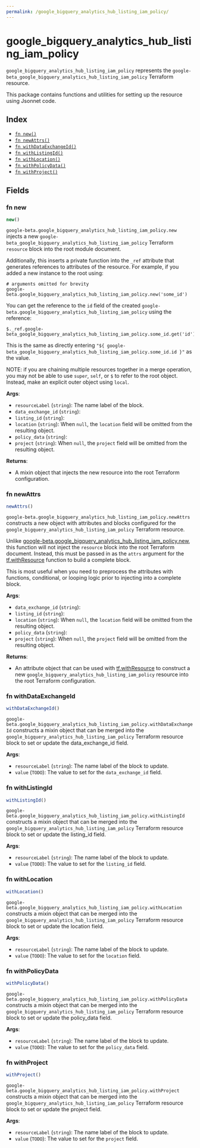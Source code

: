 ```yaml
---
permalink: /google_bigquery_analytics_hub_listing_iam_policy/
---
```


# google_bigquery_analytics_hub_listing_iam_policy

`google_bigquery_analytics_hub_listing_iam_policy` represents the `google-beta_google_bigquery_analytics_hub_listing_iam_policy` Terraform resource.



This package contains functions and utilities for setting up the resource using Jsonnet code.


## Index

* [`fn new()`](#fn-new)
* [`fn newAttrs()`](#fn-newattrs)
* [`fn withDataExchangeId()`](#fn-withdataexchangeid)
* [`fn withListingId()`](#fn-withlistingid)
* [`fn withLocation()`](#fn-withlocation)
* [`fn withPolicyData()`](#fn-withpolicydata)
* [`fn withProject()`](#fn-withproject)

## Fields

### fn new

```ts
new()
```


`google-beta.google_bigquery_analytics_hub_listing_iam_policy.new` injects a new `google-beta_google_bigquery_analytics_hub_listing_iam_policy` Terraform `resource`
block into the root module document.

Additionally, this inserts a private function into the `_ref` attribute that generates references to attributes of the
resource. For example, if you added a new instance to the root using:

    # arguments omitted for brevity
    google-beta.google_bigquery_analytics_hub_listing_iam_policy.new('some_id')

You can get the reference to the `id` field of the created `google-beta.google_bigquery_analytics_hub_listing_iam_policy` using the reference:

    $._ref.google-beta_google_bigquery_analytics_hub_listing_iam_policy.some_id.get('id')

This is the same as directly entering `"${ google-beta_google_bigquery_analytics_hub_listing_iam_policy.some_id.id }"` as the value.

NOTE: if you are chaining multiple resources together in a merge operation, you may not be able to use `super`, `self`,
or `$` to refer to the root object. Instead, make an explicit outer object using `local`.

**Args**:
  - `resourceLabel` (`string`): The name label of the block.
  - `data_exchange_id` (`string`): 
  - `listing_id` (`string`): 
  - `location` (`string`):  When `null`, the `location` field will be omitted from the resulting object.
  - `policy_data` (`string`): 
  - `project` (`string`):  When `null`, the `project` field will be omitted from the resulting object.

**Returns**:
- A mixin object that injects the new resource into the root Terraform configuration.


### fn newAttrs

```ts
newAttrs()
```


`google-beta.google_bigquery_analytics_hub_listing_iam_policy.newAttrs` constructs a new object with attributes and blocks configured for the `google_bigquery_analytics_hub_listing_iam_policy`
Terraform resource.

Unlike [google-beta.google_bigquery_analytics_hub_listing_iam_policy.new](#fn-googlebigqueryanalyticshublistingiampolicynew), this function will not inject the `resource`
block into the root Terraform document. Instead, this must be passed in as the `attrs` argument for the
[tf.withResource](https://github.com/tf-libsonnet/core/tree/main/docs#fn-withresource) function to build a complete block.

This is most useful when you need to preprocess the attributes with functions, conditional, or looping logic prior to
injecting into a complete block.

**Args**:
  - `data_exchange_id` (`string`): 
  - `listing_id` (`string`): 
  - `location` (`string`):  When `null`, the `location` field will be omitted from the resulting object.
  - `policy_data` (`string`): 
  - `project` (`string`):  When `null`, the `project` field will be omitted from the resulting object.

**Returns**:
  - An attribute object that can be used with [tf.withResource](https://github.com/tf-libsonnet/core/tree/main/docs#fn-withresource) to construct a new `google_bigquery_analytics_hub_listing_iam_policy` resource into the root Terraform configuration.


### fn withDataExchangeId

```ts
withDataExchangeId()
```

`google-beta.google_bigquery_analytics_hub_listing_iam_policy.withDataExchangeId` constructs a mixin object that can be merged into the `google_bigquery_analytics_hub_listing_iam_policy`
Terraform resource block to set or update the data_exchange_id field.



**Args**:
  - `resourceLabel` (`string`): The name label of the block to update.
  - `value` (`TODO`): The value to set for the `data_exchange_id` field.


### fn withListingId

```ts
withListingId()
```

`google-beta.google_bigquery_analytics_hub_listing_iam_policy.withListingId` constructs a mixin object that can be merged into the `google_bigquery_analytics_hub_listing_iam_policy`
Terraform resource block to set or update the listing_id field.



**Args**:
  - `resourceLabel` (`string`): The name label of the block to update.
  - `value` (`TODO`): The value to set for the `listing_id` field.


### fn withLocation

```ts
withLocation()
```

`google-beta.google_bigquery_analytics_hub_listing_iam_policy.withLocation` constructs a mixin object that can be merged into the `google_bigquery_analytics_hub_listing_iam_policy`
Terraform resource block to set or update the location field.



**Args**:
  - `resourceLabel` (`string`): The name label of the block to update.
  - `value` (`TODO`): The value to set for the `location` field.


### fn withPolicyData

```ts
withPolicyData()
```

`google-beta.google_bigquery_analytics_hub_listing_iam_policy.withPolicyData` constructs a mixin object that can be merged into the `google_bigquery_analytics_hub_listing_iam_policy`
Terraform resource block to set or update the policy_data field.



**Args**:
  - `resourceLabel` (`string`): The name label of the block to update.
  - `value` (`TODO`): The value to set for the `policy_data` field.


### fn withProject

```ts
withProject()
```

`google-beta.google_bigquery_analytics_hub_listing_iam_policy.withProject` constructs a mixin object that can be merged into the `google_bigquery_analytics_hub_listing_iam_policy`
Terraform resource block to set or update the project field.



**Args**:
  - `resourceLabel` (`string`): The name label of the block to update.
  - `value` (`TODO`): The value to set for the `project` field.

